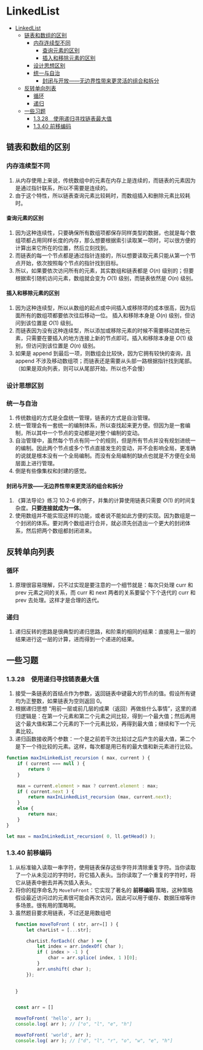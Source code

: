 # LinkedList


<!-- TOC -->

- [LinkedList](#linkedlist)
    - [链表和数组的区别](#链表和数组的区别)
        - [内存连续型不同](#内存连续型不同)
            - [查询元素的区别](#查询元素的区别)
            - [插入和移除元素的区别](#插入和移除元素的区别)
        - [设计思想区别](#设计思想区别)
        - [统一与自治](#统一与自治)
            - [封闭与开放——无边界性带来更灵活的组合和拆分](#封闭与开放无边界性带来更灵活的组合和拆分)
    - [反转单向列表](#反转单向列表)
        - [循环](#循环)
        - [递归](#递归)
    - [一些习题](#一些习题)
        - [1.3.28　使用递归寻找链表最大值](#1328　使用递归寻找链表最大值)
        - [1.3.40 前移编码](#1340-前移编码)

<!-- /TOC -->


## 链表和数组的区别
### 内存连续型不同 
1. 从内存使用上来说，传统数组中的元素在内存上是连续的，而链表的元素因为是通过指针联系，所以不需要是连续的。
2. 由于这个特性，所以链表查询元素比较耗时，而数组插入和删除元素比较耗时。

#### 查询元素的区别
1. 因为这种连续性，只要确保所有数组项都保存同样类型的数据，也就是每个数组项都占用同样长度的内存，那么想要根据索引读取某一项时，可以很方便的计算出来它所在的位置，然后立刻找到。
2. 而链表的每一个节点都是通过指针连接的，所以想要读取元素只能从第一个节点开始，依次按照每个节点的指针找到目标。
3. 所以，如果要依次访问所有的元素，其实数组和链表都是 $O(n)$ 级别的；但要根据索引随机访问元素，数组就会变为 $O(1)$ 级别，而链表依然是 $O(n)$ 级别。

#### 插入和移除元素的区别
1. 因为这种连续型，所以从数组的起点或中间插入或移除项的成本很高，因为后面所有的数组项都要依次往后移动一位。 插入和移除本身是 $O(n)$ 级别，但访问到该位置是 $O(1)$ 级别。
2. 而链表因为没有这种连续型，所以添加或移除元素的时候不需要移动其他元素，只需要在要插入的地方连接上新的节点即可。插入和移除本身是 $O(1)$ 级别，但访问到该位置是 $O(n)$ 级别。
3. 如果是 append 到最后一项，则数组会比较快，因为它拥有较快的查询，且 append 不涉及移动数组项；而链表还是需要从头部一路根据指针找到尾部。（如果是双向列表，则可以从尾部开始，所以也不会慢）

### 设计思想区别
### 统一与自治
1. 传统数组的方式是全盘统一管理，链表的方式是自治管理。
2. 统一管理会有一套统一的编制体系，所以查找起来更方便。但因为是一套编制，所以其中一个节点的变动都是对整个编制的变动。
3. 自治管理中，虽然每个节点有同一个的规则，但是所有节点并没有规划进统一的编制。因此两个节点或多个节点直接发生的变动，并不会影响全局，更准确的说就是根本没有一个全局编制。而没有全局编制的缺点也就是不方便在全局层面上进行管理。
4. 倒是有些像集权和封建的感觉。

#### 封闭与开放——无边界性带来更灵活的组合和拆分
1. 《算法导论》练习 10.2-6 的例子，并集的计算使用链表只需要 $O(1)$ 的时间复杂度。**只要连接就成为一体**。
2. 使用数组并不能实现这样的功能，或者说不能如此方便的实现。因为数组是一个封闭的体系。要对两个数组进行合并，就必须先创造出一个更大的封闭体系，然后把两个数组都封闭进来。


## 反转单向列表
### 循环
1. 原理很容易理解，只不过实现是要注意的一个细节就是：每次只处理 curr 和 prev 元素之间的关系，而 curr 和 next 两者的关系要留个下个迭代的 curr 和 prev 去处理。这样才是合理的迭代。

### 递归
1. 递归反转的思路是很典型的递归思路，和阶乘的相同的结果：直接用上一层的结果进行这一层的计算，进而得到一个递进的结果。


## 一些习题
### 1.3.28　使用递归寻找链表最大值
1. 接受一条链表的首结点作为参数，返回链表中键最大的节点的值。假设所有键均为正整数，如果链表为空则返回 0。
2. 根据递归思想 “用前一层或前几层的成果（返回）再做些什么事情”，这里的递归逻辑是：在第一个元素和第二个元素之间比较，得到一个最大值；然后再用这个最大值和第二个元素的下一个元素比较，再得到最大值；继续和下一个元素比较。
3. 递归函数接收两个参数：一个是之前若干次比较过之后产生的最大值，第二个是下一个待比较的元素。这样，每次都是用已有的最大值和新元素进行比较。
```js
function maxInLinkedList_recursion ( max, current ) {
    if ( current === null ) {
        return 0
    }

    max = current.element > max ? current.element : max;
    if ( current.next ) {
        return maxInLinkedList_recursion (max, current.next);
    }
    else {
        return max;
    }
}

let max = maxInLinkedList_recursion( 0, ll.getHead() );
```

### 1.3.40 前移编码
1. 从标准输入读取一串字符，使用链表保存这些字符并清除重复字符。当你读取了一个从未见过的字符时，将它插入表头。当你读取了一个重复的字符时，将它从链表中删去并再次插入表头。
2. 将你的程序命名为 `MoveToFront`：它实现了著名的 **前移编码** 策略，这种策略假设最近访问过的元素很可能会再次访问，因此可以用于缓存、数据压缩等许多场景。很有用的策略啊。
3. 虽然题目要求用链表，不过还是用数组吧
    ```js
    function moveToFront ( str, arr=[] ) {
        let charList = [...str];

        charList.forEach(( char ) => {
            let index = arr.indexOf( char );
            if ( index > -1 ) {
                char = arr.splice( index, 1 )[0];
            }
            arr.unshift( char );
        });
        

    }


    const arr = []

    moveToFront( 'hello', arr );
    console.log( arr ); // ["o", "l", "e", "h"]

    moveToFront( 'world', arr );
    console.log( arr ); // ["d", "l", "r", "o", "w", "e", "h"]
    ```